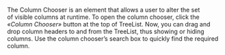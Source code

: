 The Column Chooser is&nbsp;an&nbsp;element that allows a&nbsp;user to&nbsp;alter the set of&nbsp;visible columns at&nbsp;runtime. To&nbsp;open the column chooser, click the _&laquo;Column Chooser&raquo;_ button at&nbsp;the top of&nbsp;TreeList. Now, you can drag and drop column headers to&nbsp;and from the TreeList, thus showing or&nbsp;hiding columns. Use the column chooser&rsquo;s search box to&nbsp;quickly find the required column.